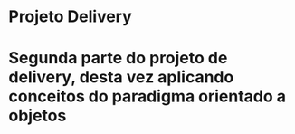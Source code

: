 <h1>Projeto Delivery<h1> 
Segunda parte do projeto de delivery, desta vez aplicando conceitos do paradigma orientado a objetos
